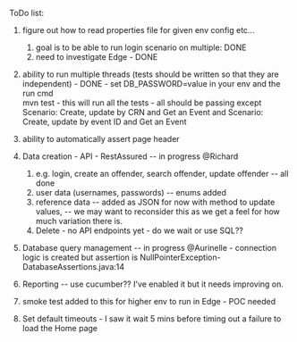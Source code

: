 ToDo list:

1. figure out how to read properties file for given env config etc...
   1. goal is to be able to run login scenario on multiple: DONE
   2. need to investigate Edge - DONE
2. ability to run multiple threads (tests should be written so that they are independent) - DONE - set DB_PASSWORD=value in your env and the run cmd  
mvn test - this will run all the tests - all should be passing except   Scenario: Create, update by CRN and Get an Event and Scenario: Create, update by event ID and Get an Event


3. ability to automatically assert page header
4. Data creation - API - RestAssured  -- in progress @Richard
   1. e.g. login, create an offender, search offender, update offender  -- all done
   2. user data (usernames, passwords)  -- enums added
   3. reference data  -- added as JSON for now with method to update values, 
                      -- we may want to reconsider this as we get a feel for how much variation there is.
   4. Delete - no API endpoints yet - do we wait or use SQL??
5. Database query management  -- in progress @Aurinelle - connection logic is created but assertion is NullPointerException-DatabaseAssertions.java:14
6. Reporting  -- use cucumber??  I've enabled it but it needs improving on.
7. smoke test added to this for higher env to run in Edge - POC needed
8. Set default timeouts - I saw it wait 5 mins before timing out a failure to load the Home page
